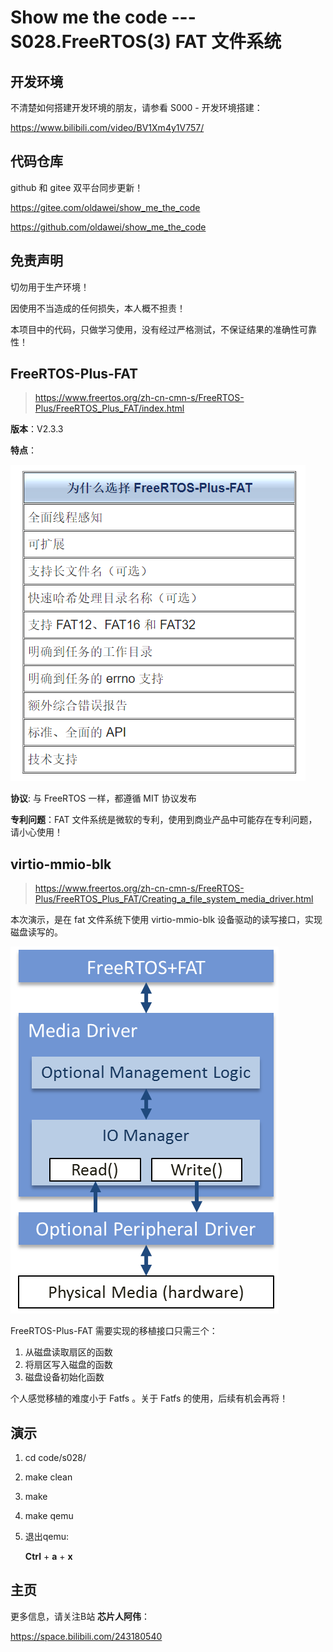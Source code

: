 # Show me the code --- S028.FreeRTOS(3) FAT 文件系统

## 开发环境

不清楚如何搭建开发环境的朋友，请参看 S000 - 开发环境搭建：

https://www.bilibili.com/video/BV1Xm4y1V757/



## 代码仓库

github 和 gitee 双平台同步更新！

https://gitee.com/oldawei/show_me_the_code

https://github.com/oldawei/show_me_the_code



## 免责声明

切勿用于生产环境！

因使用不当造成的任何损失，本人概不担责！

本项目中的代码，只做学习使用，没有经过严格测试，不保证结果的准确性可靠性！



## FreeRTOS-Plus-FAT

> https://www.freertos.org/zh-cn-cmn-s/FreeRTOS-Plus/FreeRTOS_Plus_FAT/index.html



**版本**：V2.3.3

**特点**：

![01](docs\01.png)



**协议**: 与 FreeRTOS 一样，都遵循 MIT 协议发布

**专利问题**：FAT 文件系统是微软的专利，使用到商业产品中可能存在专利问题，请小心使用！



## virtio-mmio-blk

> https://www.freertos.org/zh-cn-cmn-s/FreeRTOS-Plus/FreeRTOS_Plus_FAT/Creating_a_file_system_media_driver.html

本次演示，是在 fat 文件系统下使用 virtio-mmio-blk 设备驱动的读写接口，实现磁盘读写的。

![Media_Driver](docs\Media_Driver.png)

FreeRTOS-Plus-FAT 需要实现的移植接口只需三个：

1. 从磁盘读取扇区的函数
2. 将扇区写入磁盘的函数
3. 磁盘设备初始化函数



个人感觉移植的难度小于 Fatfs 。关于 Fatfs 的使用，后续有机会再将！



## 演示

1. cd code/s028/

2. make clean

3. make

4. make qemu

5. 退出qemu: 

   **Ctrl** + **a** + **x**



## 主页

更多信息，请关注B站 **芯片人阿伟**：

https://space.bilibili.com/243180540



